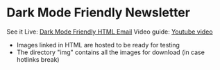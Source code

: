 # Dark Mode Friendly Newsletter

See it Live: [Dark Mode Friendly HTML Email](https://johnisadev.github.io/html-email-examples/pure-html/dark-mode-friendly/index.html)
Video guide: [Youtube video](https://www.youtube.com/watch?v=hbBSbRGFZNQ)


* Images linked in HTML are hosted to be ready for testing
* The directory "img" contains all the images for download (in case hotlinks break)
